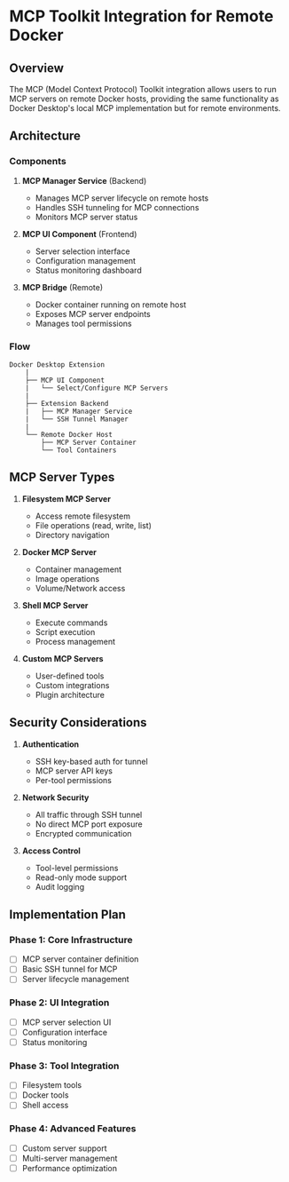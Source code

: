 # MCP Toolkit Integration for Remote Docker

## Overview

The MCP (Model Context Protocol) Toolkit integration allows users to run MCP servers on remote Docker hosts, providing the same functionality as Docker Desktop's local MCP implementation but for remote environments.

## Architecture

### Components

1. **MCP Manager Service** (Backend)
   - Manages MCP server lifecycle on remote hosts
   - Handles SSH tunneling for MCP connections
   - Monitors MCP server status

2. **MCP UI Component** (Frontend)
   - Server selection interface
   - Configuration management
   - Status monitoring dashboard

3. **MCP Bridge** (Remote)
   - Docker container running on remote host
   - Exposes MCP server endpoints
   - Manages tool permissions

### Flow

```
Docker Desktop Extension
    |
    ├── MCP UI Component
    |   └── Select/Configure MCP Servers
    |
    ├── Extension Backend
    |   ├── MCP Manager Service
    |   └── SSH Tunnel Manager
    |
    └── Remote Docker Host
        ├── MCP Server Container
        └── Tool Containers
```

## MCP Server Types

1. **Filesystem MCP Server**
   - Access remote filesystem
   - File operations (read, write, list)
   - Directory navigation

2. **Docker MCP Server**
   - Container management
   - Image operations
   - Volume/Network access

3. **Shell MCP Server**
   - Execute commands
   - Script execution
   - Process management

4. **Custom MCP Servers**
   - User-defined tools
   - Custom integrations
   - Plugin architecture

## Security Considerations

1. **Authentication**
   - SSH key-based auth for tunnel
   - MCP server API keys
   - Per-tool permissions

2. **Network Security**
   - All traffic through SSH tunnel
   - No direct MCP port exposure
   - Encrypted communication

3. **Access Control**
   - Tool-level permissions
   - Read-only mode support
   - Audit logging

## Implementation Plan

### Phase 1: Core Infrastructure
- [ ] MCP server container definition
- [ ] Basic SSH tunnel for MCP
- [ ] Server lifecycle management

### Phase 2: UI Integration
- [ ] MCP server selection UI
- [ ] Configuration interface
- [ ] Status monitoring

### Phase 3: Tool Integration
- [ ] Filesystem tools
- [ ] Docker tools
- [ ] Shell access

### Phase 4: Advanced Features
- [ ] Custom server support
- [ ] Multi-server management
- [ ] Performance optimization